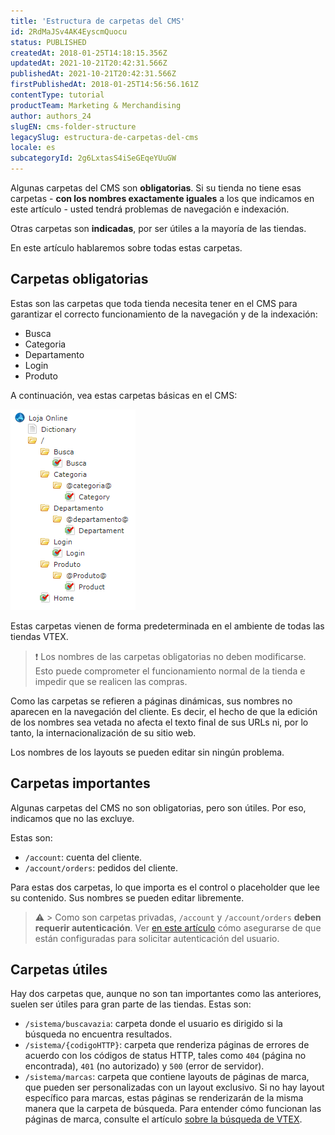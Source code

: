 ```yaml
---
title: 'Estructura de carpetas del CMS'
id: 2RdMaJSv4AK4EyscmQuocu
status: PUBLISHED
createdAt: 2018-01-25T14:18:15.356Z
updatedAt: 2021-10-21T20:42:31.566Z
publishedAt: 2021-10-21T20:42:31.566Z
firstPublishedAt: 2018-01-25T14:56:56.161Z
contentType: tutorial
productTeam: Marketing & Merchandising
author: authors_24
slugEN: cms-folder-structure
legacySlug: estructura-de-carpetas-del-cms
locale: es
subcategoryId: 2g6LxtasS4iSeGEqeYUuGW
---
```


Algunas carpetas del CMS son __obligatorias__. Si su tienda no tiene esas carpetas - __con los nombres exactamente iguales__ a los que indicamos en este artículo - usted tendrá problemas de navegación e indexación.

Otras carpetas son __indicadas__, por ser útiles a la mayoría de las tiendas.

En este artículo hablaremos sobre todas estas carpetas.

## Carpetas obligatorias

Estas son las carpetas que toda tienda necesita tener en el CMS para garantizar el correcto funcionamiento de la navegación y de la indexación:

- Busca
- Categoria
- Departamento
- Login
- Produto

A continuación, vea estas carpetas básicas en el CMS:

![pastasObrigatorias](https://raw.githubusercontent.com/vtexdocs/help-center-content/refs/heads/main/docs/es/tutorials/Storefront/Layout/estructura-de-carpetas-del-cms_1.png)

Estas carpetas vienen de forma predeterminada en el ambiente de todas las tiendas VTEX.

> ❗ Los nombres de las carpetas obligatorias no deben modificarse. Esto puede comprometer el funcionamiento normal de la tienda e impedir que se realicen las compras.

Como las carpetas se refieren a páginas dinámicas, sus nombres no aparecen en la navegación del cliente. Es decir, el hecho de que la edición de los nombres sea vetada no afecta el texto final de sus URLs ni, por lo tanto, la internacionalización de su sitio web.

Los nombres de los layouts se pueden editar sin ningún problema.

## Carpetas importantes

Algunas carpetas del CMS no son obligatorias, pero son útiles. Por eso, indicamos que no las excluye.

Estas son:
- `/account`: cuenta del cliente.
- `/account/orders`: pedidos del cliente.

Para estas dos carpetas, lo que importa es el control o placeholder que lee su contenido. Sus nombres se pueden editar libremente.

> ⚠️ > Como son carpetas privadas, `/account` y `/account/orders` **deben requerir autenticación**. Ver [en este artículo](http://help.vtex.com/es/tutorial/exigir-autenticacion-en-paginas-de-la-tienda) cómo asegurarse de que están configuradas para solicitar autenticación del usuario.

## Carpetas útiles

Hay dos carpetas que, aunque no son tan importantes como las anteriores, suelen ser útiles para gran parte de las tiendas. Estas son:

- `/sistema/buscavazia`: carpeta donde el usuario es dirigido si la búsqueda no encuentra resultados.
- `/sistema/{codigoHTTP}`: carpeta que renderiza páginas de errores de acuerdo con los códigos de status HTTP, tales como `404` (página no encontrada), `401` (no autorizado) y `500` (error de servidor).
- `/sistema/marcas`: carpeta que contiene layouts de páginas de marca, que pueden ser personalizadas con un layout exclusivo. Si no hay layout específico para marcas, estas páginas se renderizarán de la misma manera que la carpeta de búsqueda. Para entender cómo funcionan las páginas de marca, consulte el artículo [sobre la búsqueda de VTEX](https://help.vtex.com/es/tutorial/como-funciona-a-busca-da-vtex).
